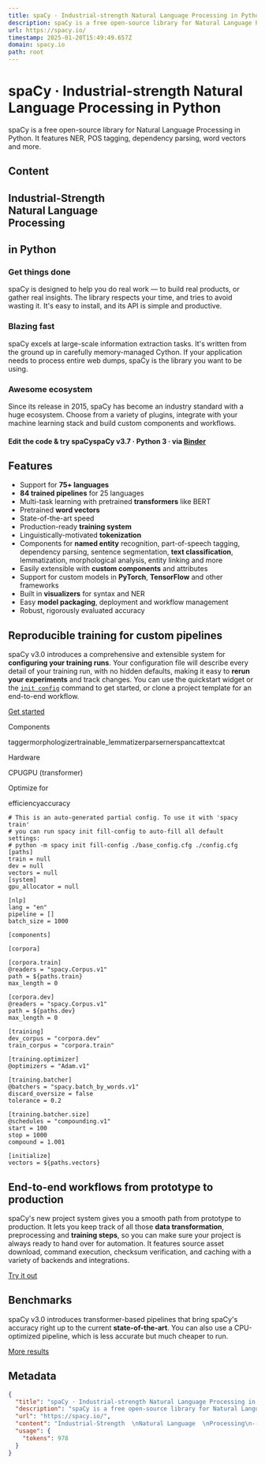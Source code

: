 ```yaml
---
title: spaCy · Industrial-strength Natural Language Processing in Python
description: spaCy is a free open-source library for Natural Language Processing in Python. It features NER, POS tagging, dependency parsing, word vectors and more.
url: https://spacy.io/
timestamp: 2025-01-20T15:49:49.657Z
domain: spacy.io
path: root
---
```


# spaCy · Industrial-strength Natural Language Processing in Python


spaCy is a free open-source library for Natural Language Processing in Python. It features NER, POS tagging, dependency parsing, word vectors and more.


## Content

Industrial-Strength  
Natural Language  
Processing
---------------------------------------------------

in Python
---------

### Get things done

spaCy is designed to help you do real work — to build real products, or gather real insights. The library respects your time, and tries to avoid wasting it. It's easy to install, and its API is simple and productive.

### Blazing fast

spaCy excels at large-scale information extraction tasks. It's written from the ground up in carefully memory-managed Cython. If your application needs to process entire web dumps, spaCy is the library you want to be using.

### Awesome ecosystem

Since its release in 2015, spaCy has become an industry standard with a huge ecosystem. Choose from a variety of plugins, integrate with your machine learning stack and build custom components and workflows.

#### Edit the code & try spaCyspaCy v3.7 · Python 3 · via [Binder](https://mybinder.org/)

Features
--------

*   Support for **75\+ languages**
*   **84 trained pipelines** for 25 languages
*   Multi-task learning with pretrained **transformers** like BERT
*   Pretrained **word vectors**
*   State-of-the-art speed
*   Production-ready **training system**
*   Linguistically-motivated **tokenization**
*   Components for **named entity** recognition, part-of-speech tagging, dependency parsing, sentence segmentation, **text classification**, lemmatization, morphological analysis, entity linking and more
*   Easily extensible with **custom components** and attributes
*   Support for custom models in **PyTorch**, **TensorFlow** and other frameworks
*   Built in **visualizers** for syntax and NER
*   Easy **model packaging**, deployment and workflow management
*   Robust, rigorously evaluated accuracy

Reproducible training for custom pipelines
------------------------------------------

spaCy v3.0 introduces a comprehensive and extensible system for **configuring your training runs**. Your configuration file will describe every detail of your training run, with no hidden defaults, making it easy to **rerun your experiments** and track changes. You can use the quickstart widget or the [`init config`](https://spacy.io/api/cli#init-config) command to get started, or clone a project template for an end-to-end workflow.

[Get started](https://spacy.io/usage/training)

Components

taggermorphologizertrainable\_lemmatizerparsernerspancattextcat

Hardware

CPUGPU (transformer)

Optimize for

efficiencyaccuracy

```
# This is an auto-generated partial config. To use it with 'spacy train'
# you can run spacy init fill-config to auto-fill all default settings:
# python -m spacy init fill-config ./base_config.cfg ./config.cfg
[paths]
train = null
dev = null
vectors = null
[system]
gpu_allocator = null

[nlp]
lang = "en"
pipeline = []
batch_size = 1000

[components]

[corpora]

[corpora.train]
@readers = "spacy.Corpus.v1"
path = ${paths.train}
max_length = 0

[corpora.dev]
@readers = "spacy.Corpus.v1"
path = ${paths.dev}
max_length = 0

[training]
dev_corpus = "corpora.dev"
train_corpus = "corpora.train"

[training.optimizer]
@optimizers = "Adam.v1"

[training.batcher]
@batchers = "spacy.batch_by_words.v1"
discard_oversize = false
tolerance = 0.2

[training.batcher.size]
@schedules = "compounding.v1"
start = 100
stop = 1000
compound = 1.001

[initialize]
vectors = ${paths.vectors}
```

End-to-end workflows from prototype to production
-------------------------------------------------

spaCy's new project system gives you a smooth path from prototype to production. It lets you keep track of all those **data transformation**, preprocessing and **training steps**, so you can make sure your project is always ready to hand over for automation. It features source asset download, command execution, checksum verification, and caching with a variety of backends and integrations.

[Try it out](https://spacy.io/usage/projects)

Benchmarks
----------

spaCy v3.0 introduces transformer-based pipelines that bring spaCy's accuracy right up to the current **state-of-the-art**. You can also use a CPU-optimized pipeline, which is less accurate but much cheaper to run.

[More results](https://spacy.io/usage/facts-figures#benchmarks)

## Metadata

```json
{
  "title": "spaCy · Industrial-strength Natural Language Processing in Python",
  "description": "spaCy is a free open-source library for Natural Language Processing in Python. It features NER, POS tagging, dependency parsing, word vectors and more.",
  "url": "https://spacy.io/",
  "content": "Industrial-Strength  \nNatural Language  \nProcessing\n---------------------------------------------------\n\nin Python\n---------\n\n### Get things done\n\nspaCy is designed to help you do real work — to build real products, or gather real insights. The library respects your time, and tries to avoid wasting it. It's easy to install, and its API is simple and productive.\n\n### Blazing fast\n\nspaCy excels at large-scale information extraction tasks. It's written from the ground up in carefully memory-managed Cython. If your application needs to process entire web dumps, spaCy is the library you want to be using.\n\n### Awesome ecosystem\n\nSince its release in 2015, spaCy has become an industry standard with a huge ecosystem. Choose from a variety of plugins, integrate with your machine learning stack and build custom components and workflows.\n\n#### Edit the code & try spaCyspaCy v3.7 · Python 3 · via [Binder](https://mybinder.org/)\n\nFeatures\n--------\n\n*   Support for **75\\+ languages**\n*   **84 trained pipelines** for 25 languages\n*   Multi-task learning with pretrained **transformers** like BERT\n*   Pretrained **word vectors**\n*   State-of-the-art speed\n*   Production-ready **training system**\n*   Linguistically-motivated **tokenization**\n*   Components for **named entity** recognition, part-of-speech tagging, dependency parsing, sentence segmentation, **text classification**, lemmatization, morphological analysis, entity linking and more\n*   Easily extensible with **custom components** and attributes\n*   Support for custom models in **PyTorch**, **TensorFlow** and other frameworks\n*   Built in **visualizers** for syntax and NER\n*   Easy **model packaging**, deployment and workflow management\n*   Robust, rigorously evaluated accuracy\n\nReproducible training for custom pipelines\n------------------------------------------\n\nspaCy v3.0 introduces a comprehensive and extensible system for **configuring your training runs**. Your configuration file will describe every detail of your training run, with no hidden defaults, making it easy to **rerun your experiments** and track changes. You can use the quickstart widget or the [`init config`](https://spacy.io/api/cli#init-config) command to get started, or clone a project template for an end-to-end workflow.\n\n[Get started](https://spacy.io/usage/training)\n\nComponents\n\ntaggermorphologizertrainable\\_lemmatizerparsernerspancattextcat\n\nHardware\n\nCPUGPU (transformer)\n\nOptimize for\n\nefficiencyaccuracy\n\n```\n# This is an auto-generated partial config. To use it with 'spacy train'\n# you can run spacy init fill-config to auto-fill all default settings:\n# python -m spacy init fill-config ./base_config.cfg ./config.cfg\n[paths]\ntrain = null\ndev = null\nvectors = null\n[system]\ngpu_allocator = null\n\n[nlp]\nlang = \"en\"\npipeline = []\nbatch_size = 1000\n\n[components]\n\n[corpora]\n\n[corpora.train]\n@readers = \"spacy.Corpus.v1\"\npath = ${paths.train}\nmax_length = 0\n\n[corpora.dev]\n@readers = \"spacy.Corpus.v1\"\npath = ${paths.dev}\nmax_length = 0\n\n[training]\ndev_corpus = \"corpora.dev\"\ntrain_corpus = \"corpora.train\"\n\n[training.optimizer]\n@optimizers = \"Adam.v1\"\n\n[training.batcher]\n@batchers = \"spacy.batch_by_words.v1\"\ndiscard_oversize = false\ntolerance = 0.2\n\n[training.batcher.size]\n@schedules = \"compounding.v1\"\nstart = 100\nstop = 1000\ncompound = 1.001\n\n[initialize]\nvectors = ${paths.vectors}\n```\n\nEnd-to-end workflows from prototype to production\n-------------------------------------------------\n\nspaCy's new project system gives you a smooth path from prototype to production. It lets you keep track of all those **data transformation**, preprocessing and **training steps**, so you can make sure your project is always ready to hand over for automation. It features source asset download, command execution, checksum verification, and caching with a variety of backends and integrations.\n\n[Try it out](https://spacy.io/usage/projects)\n\nBenchmarks\n----------\n\nspaCy v3.0 introduces transformer-based pipelines that bring spaCy's accuracy right up to the current **state-of-the-art**. You can also use a CPU-optimized pipeline, which is less accurate but much cheaper to run.\n\n[More results](https://spacy.io/usage/facts-figures#benchmarks)",
  "usage": {
    "tokens": 978
  }
}
```
